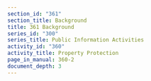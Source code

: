 ```yaml
---
section_id: "361"
section_title: Background
title: 361 Background
series_id: "300"
series_title: Public Information Activities
activity_id: "360"
activity_title: Property Protection
page_in_manual: 360-2
document_depth: 3
---
```

